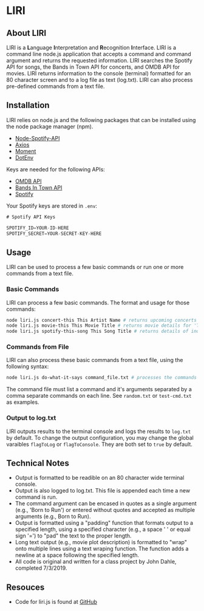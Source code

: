 # LIRI

## About LIRI
LIRI is a **L**anguage **I**nterpretation and **R**ecognition **I**nterface. LIRI is a command line node.js application that accepts a command and command argument and returns the requested information.  LIRI searches the Spotify API for songs, the Bands in Town API for concerts, and OMDB API for movies.  LIRI returns information to the console (terminal) formatted for an 80 character screen and to a log file as text (log.txt).  LIRI can also process pre-defined commands from a text file.

## Installation
LIRI relies on node.js and the following packages that can be installed using the node package manager (npm).

* [Node-Spotify-API](https://www.npmjs.com/package/node-spotify-api)
* [Axios](https://www.npmjs.com/package/axios)
* [Moment](https://www.npmjs.com/package/moment)
* [DotEnv](https://www.npmjs.com/package/dotenv)

Keys are needed for the following APIs:
* [OMDB API](http://www.omdbapi.com)
* [Bands In Town API](http://www.artists.bandsintown.com/bandsintown-api)
* [Spotify](https://developer.spotify.com/)

Your Spotify keys are stored in ```.env```:

```javascript
# Spotify API Keys

SPOTIFY_ID=YOUR-ID-HERE
SPOTIFY_SECRET=YOUR-SECRET-KEY-HERE
```

## Usage
LIRI can be used to process a few basic commands or run one or more commands from a text file.

### Basic Commands
LIRI can process a few basic commands.  The format and usage for those commands:

```bash
node liri.js concert-this This Artist Name # returns upcoming concerts for 'This Artist Name'
node liri.js movie-this This Movie Title # returns movie details for 'This Movie Title'
node liri.js spotify-this-song This Song Title # returns details of individual artist performances of 'This Song Title'
```
### Commands from File
LIRI can also process these basic commands from a text file, using the following syntax:

```bash
node liri.js do-what-it-says command_file.txt # processes the commands in command_file.txt
```

The command file must list a command and it's arguments separated by a comma separate commands on each line.  See ```random.txt``` or ```test-cmd.txt``` as examples.

### Output to log.txt
LIRI outputs results to the terminal console and logs the results to ```log.txt``` by default.  To change the output configuration, you may change the global varaibles ```flagToLog``` or ```flagToConsole```.  They are both set to ```true``` by default.

## Technical Notes
* Output is formatted to be readible on an 80 character wide terminal console.
* Output is also logged to log.txt.  This file is appended each time a new command is run.
* The command argument can be encased in quotes as a single argument (e.g., 'Born to Run') or entered without quotes and accepted as multiple arguments (e.g., Born to Run).
* Output is formatted using a "padding" function that formats output to a specified length, using a specified character (e.g., a space ' ' or equal sign '=') to "pad" the text to the proper length.
* Long text output (e.g., movie plot description) is formatted to "wrap" onto multiple lines using a text wraping function.  The function adds a newline at a space following the specified length.
* All code is original and written for a class project by John Dahle, completed 7/3/2019.

## Resouces
* Code for liri.js is found at [GitHub](https://github.com/jmdahle/liri)




